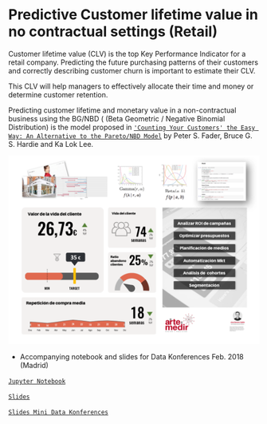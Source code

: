 # Predictive Customer lifetime value in no contractual settings (Retail)

Customer lifetime value (CLV) is the top Key Performance Indicator for a retail company. Predicting the future purchasing patterns of their customers and correctly describing customer churn is important to estimate their CLV.

This CLV will help managers to effectively allocate their time and money or determine customer retention.

Predicting customer lifetime and monetary value in a non-contractual business using the BG/NBD ( (Beta Geometric / Negative Binomial Distribution) is the model proposed in [`'Counting Your Customers' the Easy Way: An Alternative to the Pareto/NBD Model`](http://brucehardie.com/papers/018/fader_et_al_mksc_05.pdf) by Peter S. Fader, Bruce G. S. Hardie and Ka Lok Lee.


![Sample dashboard with top KPIs](img/predictive_models_retail.png)

* Accompanying notebook and slides for Data Konferences Feb. 2018 (Madrid)

[`Jupyter Notebook`](customer_centric_metrics.ipynb)

[`Slides`](DataKonferencesFeb2018.pdf)

[`Slides Mini Data Konferences`](DataKonferencesMay2018.pdf)



